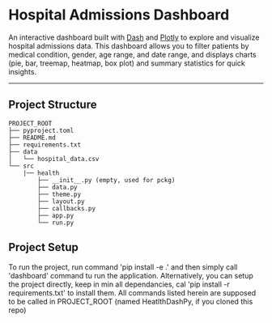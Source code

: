 # Hospital Admissions Dashboard

An interactive dashboard built with [Dash](https://dash.plotly.com/) and [Plotly](https://plotly.com/) to explore and visualize hospital admissions data. This dashboard allows you to filter patients by medical condition, gender, age range, and date range, and displays charts (pie, bar, treemap, heatmap, box plot) and summary statistics for quick insights.

---

## Project Structure

```text
PROJECT_ROOT
├── pyproject.toml
├── README.md
├── requirements.txt
├── data
│   └── hospital_data.csv
└── src
    |── health
        ├── __init__.py (empty, used for pckg)
        ├── data.py
        ├── theme.py
        ├── layout.py
        ├── callbacks.py
        ├── app.py
        └── run.py
```
## Project Setup
To run the project, run command 'pip install -e .' and then simply call 'dashboard' command tu run the application. Alternatively, you can setup the project directly, keep in min all dependancies, cal 'pip install -r requirements.txt' to install them.
All commands listed herein are supposed to be called in PROJECT_ROOT (named HeatlthDashPy, if you cloned this repo)